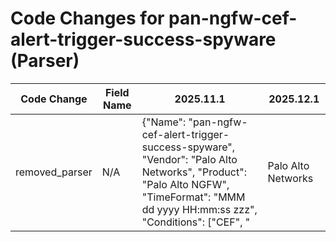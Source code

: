# Code Changes for pan-ngfw-cef-alert-trigger-success-spyware (Parser)

| Code Change | Field Name | 2025.11.1 | 2025.12.1 |
|-------------|------------|-----------|------------|
| removed_parser | N/A | {"Name": "pan-ngfw-cef-alert-trigger-success-spyware", "Vendor": "Palo Alto Networks", "Product": "Palo Alto NGFW", "TimeFormat": "MMM dd yyyy HH:mm:ss zzz", "Conditions": ["CEF", "|Palo Alto Networks|PAN-OS|", "|THREAT|", "cat=spyware"], "Fields": ["\sdvchost=({host}[\w\-.]+)", "\|rt=({time}\w\w\w\s\d\d\s\d\d\d\d\s\d\d:\d\d:\d\d \w\w\w)", "({alert_type}spyware)", "\scat=({alert_name}[^=]+)\s+(\w+=|$)", "Palo Alto Networks\|PAN-OS\|[^\|]+\|({alert_name}[^(:]+)(\s*[^\|]+)\|", "Palo Alto Networks\|PAN-OS\|([^\|]+\|){3}({alert_severity}\d)\|rt=", "\sshost=({src_host}[^=]+)\s+(\w+=|$)", "\sdhost=({dest_host}[^=]+)\s+(\w+=|$)", "\ssrc=({src_ip}((([0-9a-fA-F.]{0,4}):{1,2}){1,7}([0-9a-fA-F]){0,4})|(((25[0-5]|(2[0-4]|1\d|[0-9]|)\d)\.?\b){4}))(:({src_port}\d+))?\s+(\w+=|$)", "\sdst=({dest_ip}((([0-9a-fA-F.]{0,4}):{1,2}){1,7}([0-9a-fA-F]){0,4})|(((25[0-5]|(2[0-4]|1\d|[0-9]|)\d)\.?\b){4}))(:({dest_port}\d+))?\s+(\w+=|$)", "\seventId=({alert_id}\d+)\s+(\w+=|$)", "\sapp=({threat_category}[^=]+)\s+(\w+=|$)", "\sproto=({protocol}[^=]+?)\s+\w+=", "\sact=({action}[^=]+?)\s+\w+=", "\sspt=({src_port}\d+)", "\sdpt=({dest_port}\d+)", "\scs1=\"*({rule}[^=\"]+?)\"*\s+\w+=", "\sapp=({app}[^=]+)\s+\w+=", "\scs2=({category}[^=]+)\s+\w+=", "\sflexString2=({direction}[^=]+)\s+\w+=", "\scs4=({src_network_zone}[^\s]+)", "\scs5=({dest_network_zone}[^\s]+)", "deviceInboundInterface=({src_interface}[^\s]+)", "deviceOutboundInterface=({dest_interface}[^\s]+)", "deviceExternalId=({serial_num}\d+)", "\sapp=(not-applicable|({network_app}[^=]+?))\s\w+=", "sourceTranslatedAddress=({src_translated_ip}((([0-9a-fA-F.]{0,4}):{1,2}){1,7}([0-9a-fA-F]){0,4})|(((25[0-5]|(2[0-4]|1\d|[0-9]|)\d)\.?\b){4}))\s", "destinationTranslatedAddress=({dest_translated_ip}((([0-9a-fA-F.]{0,4}):{1,2}){1,7}([0-9a-fA-F]){0,4})|(((25[0-5]|(2[0-4]|1\d|[0-9]|)\d)\.?\b){4}))\s"], "DupFields": ["host->device_name"], "ParserVersion": "v1.0.0"} | N/A |